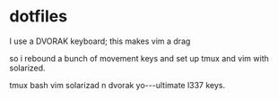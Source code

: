 dotfiles
========

I use a DVORAK keyboard; this makes vim a drag 

so i rebound a bunch of movement keys and set up tmux and vim with solarized.

tmux bash vim solarizad n dvorak yo---ultimate l337 keys.


